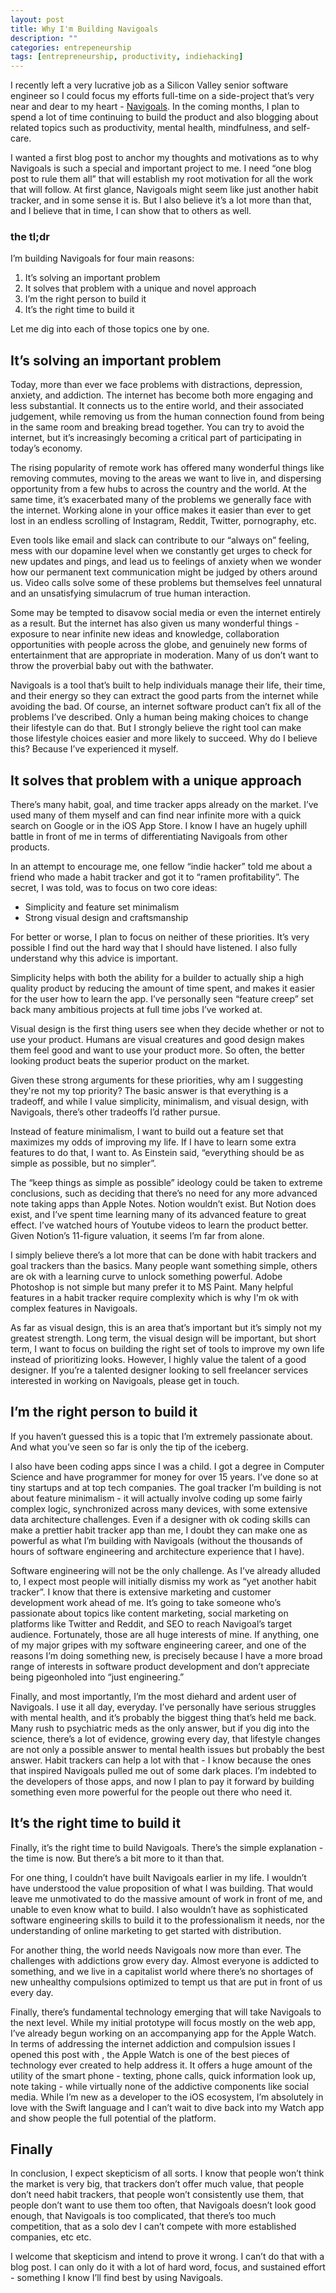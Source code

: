 ```yaml
---
layout: post
title: Why I'm Building Navigoals
description: ""
categories: entrepeneurship
tags: [entrepreneurship, productivity, indiehacking]
---
```


I recently left a very lucrative job as a  Silicon Valley senior software engineer so I could focus my efforts full-time on a side-project that’s very near and dear to my heart - [Navigoals](https://navigoals.com). In the coming months, I plan to spend a lot of time continuing to build the product and also blogging about related topics such as productivity, mental health, mindfulness, and self-care.

I wanted a first blog post to anchor my thoughts and motivations as to why Navigoals is such a special and important project to me. I need “one blog post to rule them all” that will establish my root motivation for all the work that will follow. At first glance, Navigoals might seem like just another habit tracker, and in some sense it is. But I also believe it’s a lot more than that, and I believe that in time, I can show that to others as well.

### the tl;dr

I’m building Navigoals for four main reasons:

1. It’s solving an important problem
2. It solves  that problem with a unique and novel approach
3. I’m the right person to build it
4. It’s the right time to build it

Let me dig into each of those topics one by one.

## It’s solving an important problem

Today, more than ever we face problems with distractions, depression, anxiety, and addiction. The internet has become both more engaging and less substantial. It connects us to the entire world, and their associated judgement, while removing us from the human connection found from being in the same room and breaking bread together. You can try to avoid the internet, but it’s increasingly becoming a critical part of participating in today’s economy.

The rising popularity of remote work has offered many wonderful things like removing commutes, moving to the areas we want to live in, and dispersing opportunity from a few hubs to across the country and the world. At the same time, it’s exacerbated many of the problems we generally face with the internet. Working alone in your office makes it easier than ever to get lost in an endless scrolling of Instagram, Reddit, Twitter, pornography, etc. 

Even tools like email and slack can contribute to our “always on” feeling, mess with our dopamine level when we constantly get urges to check for new updates and pings, and lead us to feelings of anxiety when we wonder how our permanent text communication might be judged by others around us. Video calls solve some of these problems but themselves feel unnatural and an unsatisfying simulacrum of true human interaction. 

Some may be tempted to disavow social media or even the internet entirely as a result. But the internet has also given us many wonderful things - exposure to near infinite new ideas and knowledge, collaboration opportunities with people across the globe, and genuinely new forms of entertainment that are appropriate in moderation. Many of us don’t want to throw the proverbial baby out with the bathwater.

Navigoals is a tool that’s built to help individuals manage their life, their time, and their energy so they can extract the good parts from the internet while avoiding the bad. Of course, an internet software product can’t fix all of the problems I’ve described. Only a human being making choices to change their lifestyle can do that. But I strongly believe the right tool can make those lifestyle choices easier and more likely to succeed. Why do I believe this? Because I’ve experienced it myself.

## It solves that problem with a unique approach

There’s many habit, goal, and time tracker apps already on the market. I’ve used many of them myself and can find near infinite more with a quick search on Google or in the iOS App Store. I know I have an hugely uphill battle in front of me in terms of differentiating Navigoals from other products.

In an attempt to encourage me, one fellow “indie hacker” told me about a friend who made a habit tracker and got it to “ramen profitability”. The secret, I was told, was to focus on two core ideas:

- Simplicity and feature set minimalism
- Strong visual design and craftsmanship

For better or worse, I plan to focus on neither of these priorities. It’s very possible I find out the hard way that I should have listened. I also fully understand why this advice is important. 

Simplicity helps with both the ability for a builder to actually ship a high quality product by reducing the amount of time spent, and makes it easier for the user how to learn the app. I’ve personally seen “feature creep” set back many ambitious projects at full time jobs I’ve worked at. 

Visual design is the first thing users see when they decide whether or not to use your product. Humans are visual creatures and good design makes them feel good and want to use your product more. So often, the better looking product beats the superior product on the market.

Given these strong arguments for these priorities, why am I suggesting they're not my top priority? The basic answer is that everything is a tradeoff, and while I value simplicity, minimalism, and visual design, with Navigoals, there’s other tradeoffs I’d rather pursue. 

Instead of feature minimalism, I want to build out a feature set that maximizes my odds of improving my life. If I have to learn some extra features to do that, I want to. As Einstein said, “everything should be as simple as possible, but no simpler”.

The “keep things as simple as possible” ideology could be taken to extreme conclusions, such as deciding that there’s no need for any more advanced note taking apps than Apple Notes. Notion wouldn’t exist. But Notion does exist, and I’ve spent time learning many of its advanced feature to great effect.  I’ve watched hours of Youtube videos to learn the product better. Given Notion’s 11-figure valuation, it seems I’m far from alone.

I simply believe there’s a lot more that can be done with habit trackers and goal trackers than the basics. Many people want something simple, others are ok 
with a learning curve to unlock something powerful. Adobe Photoshop is not simple but many prefer it to MS Paint. Many helpful features in a habit tracker require complexity which is why I'm ok with complex features in Navigoals.

As far as visual design, this is an area that’s important but it’s simply not my greatest strength. Long term, the visual design will be important, but short term, I want to focus on building the right set of tools to improve my own life instead of prioritizing looks. However, I highly value the talent of a good designer. If you’re a talented designer looking to sell freelancer services interested in working on Navigoals, please get in touch.

## I’m the right person to build it

If you haven’t guessed this is a topic that I’m extremely passionate about. And what you’ve seen so far is only the tip of the iceberg. 

I also have been coding apps since I was a child. I got a degree in Computer Science and have programmer for money for over 15 years. I’ve done so at tiny startups and at top tech companies. The goal tracker I’m building is not about feature minimalism - it will actually involve coding up some fairly complex logic, synchronized across many devices, with some extensive data architecture challenges. Even if a designer with ok coding skills can make a prettier habit tracker app than me, I doubt they can make one as powerful as what I’m building with Navigoals (without the thousands of hours of software engineering and architecture experience that I have).

Software engineering will not be the only challenge. As I’ve already alluded to, I expect most people will initially dismiss my work as “yet another habit tracker”. I know that there is extensive marketing and customer development work ahead of me. It’s going to take someone who’s passionate about topics like content marketing, social marketing on platforms like Twitter and Reddit, and SEO to reach Navigoal’s target audience. Fortunately, those are all huge interests of mine. If anything, one of my major gripes with my software engineering career, and one of the reasons I’m doing something new, is precisely because I have a more broad range of interests in software product development and don’t appreciate being pigeonholed into “just engineering.”

Finally, and most importantly, I’m the most diehard and ardent user of Navigoals. I use it all day, everyday. I’ve personally have serious struggles with mental health, and it’s probably the biggest thing that’s held me back. Many rush to psychiatric meds as the only answer, but if you dig into the science, there’s a lot of evidence, growing every day, that lifestyle changes are not only a possible answer to mental health issues but probably the best answer. Habit trackers can help a lot with that - I know because the ones that inspired Navigoals pulled me out of some dark places. I’m indebted to the developers of those apps, and now I plan to pay it forward by building something even more powerful for the people out there who need it.

## It’s the right time to build it

Finally, it’s the right time to build Navigoals. There’s the simple explanation - the time is now. But there’s a bit more to it than that.

For one thing, I couldn’t have built Navigoals earlier in my life. I wouldn’t have understood the value proposition of what I was building. That would leave me unmotivated to do the massive amount of work in front of me, and unable to even know what to build. I also wouldn’t have as sophisticated software engineering skills to build it to the professionalism it needs, nor the understanding of online marketing to get started with distribution.

For another thing, the world needs Navigoals now more than ever. The challenges with addictions grow every day. Almost everyone is addicted to something, and we live in a capitalist world where there’s no shortages of new unhealthy compulsions optimized to tempt us that are put in front of us every day. 

Finally, there’s fundamental technology emerging that will take Navigoals to the next level. While my initial prototype will focus mostly on the web app, I’ve already begun working on an accompanying app for the Apple Watch. In terms of addressing the internet addiction and compulsion issues I opened this post with , the Apple Watch is one of the best pieces of technology ever created to help address it. It offers a huge amount of the utility of the smart phone - texting, phone calls, quick information look up, note taking - while virtually none of the addictive components like social media. While I’m new as a developer to the iOS ecosystem, I’m absolutely in love with the Swift language and I can’t wait to dive back into my Watch app and show people the full potential of the platform.

## Finally

In conclusion, I expect skepticism of all sorts. I know that people won’t think the market is very big, that trackers don’t offer much value, that people don’t need habit trackers, that people won’t consistently use them, that people don’t want to use them too often, that Navigoals doesn’t look good enough, that Navigoals is too complicated, that there’s too much competition, that as a solo dev I can’t compete with more established companies, etc etc. 

I welcome that skepticism and intend to prove it wrong. I can’t do that with a blog post. I can only do it with a lot of hard word, focus, and sustained effort - something I know I’ll find best by using Navigoals.